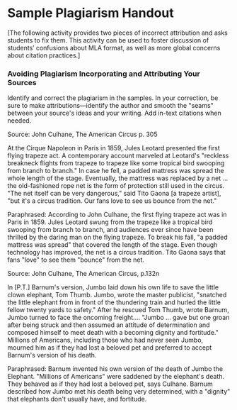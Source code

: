 # Sample Plagiarism Handout

[The following activity provides two pieces of incorrect attribution and asks students to fix them.  This activity can be used to foster discussion of students’ confusions about MLA format, as well as more global concerns about citation practices.]

### Avoiding Plagiarism Incorporating and Attributing Your Sources

Identify and correct the plagiarism in the samples. In your correction, be sure to make attributions—identify the author and smooth the "seams" between your source's ideas and your writing. Add in-text citations when needed.

Source: John Culhane, The American Circus p. 305

At the Cirque Napoleon in Paris in 1859, Jules Leotard presented the first flying trapeze act. A contemporary account marveled at Leotard's "reckless breakneck flights from trapeze to trapeze like some tropical bird swooping from branch to branch." In case he fell, a padded mattress was spread the whole length of the stage. Eventually, the mattress was replaced by a net ... the old-fashioned rope net is the form of protection still used in the circus. "The net itself can be very dangerous," said Tito Gaona [a trapeze artist], "but it's a circus tradition. Our fans love to see us bounce from the net."

Paraphrased: According to John Culhane, the first flying trapeze act was in Paris in 1859. Jules Leotard swung from the trapeze like a tropical bird swooping from branch to branch, and audiences ever since have been thrilled by the daring man on the flying trapeze. To break his fall, "a padded mattress was spread" that covered the length of the stage. Even though technology has improved, the net is a circus tradition. Tito Gaona says that fans "love" to see them "bounce" from the net.

Source: John Culhane, The American Circus, p.132n

In [P.T.] Barnum's version, Jumbo laid down his own life to save the little clown elephant, Tom Thumb. Jumbo, wrote the master publicist, "snatched the little elephant from in front of the thundering train and hurled the little fellow twenty yards to safety." After he rescued Tom Thumb, wrote Barnum, Jumbo turned to face the oncoming freight.... "Jumbo ... gave but one groan after being struck and then assumed an attitude of determination and composed himself to meet death with a becoming dignity and fortitude." Millions of Americans, including those who had never seen Jumbo, mourned him as if they had lost a beloved pet and preferred to accept Barnum's version of his death.

Paraphrased: Barnum invented his own version of the death of Jumbo the Elephant. "Millions of Americans" were saddened by the elephant's death. They behaved as if they had lost a beloved pet, says Culhane. Barnum described how Jumbo met his death being very determined, with a "dignity" that elephants don't usually have, and fortitude.
